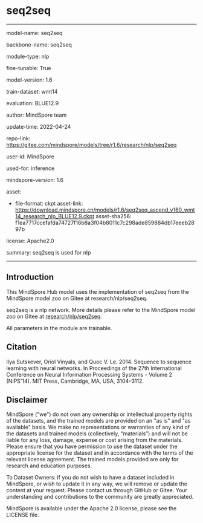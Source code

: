 # seq2seq

---

model-name: seq2seq

backbone-name: seq2seq

module-type: nlp

fine-tunable: True

model-version: 1.6

train-dataset: wmt14

evaluation: BLUE12.9

author: MindSpore team

update-time: 2022-04-24

repo-link: <https://gitee.com/mindspore/models/tree/r1.6/research/nlp/seq2seq>

user-id: MindSpore

used-for: inference

mindspore-version: 1.6

asset:

-
    file-format: ckpt
    asset-link: <https://download.mindspore.cn/models/r1.6/seq2seq_ascend_v160_wmt14_research_nlp_BLUE12.9.ckpt>
    asset-sha256: f1ea7717ccefafda74727f16b8a3f04b8011c7c298ade859884db17eeeb2897b

license: Apache2.0

summary: seq2seq is used for nlp

---

## Introduction

This MindSpore Hub model uses the implementation of seq2seq from the MindSpore model zoo on Gitee at research/nlp/seq2seq.

seq2seq is a nlp network. More details please refer to the MindSpore model zoo on Gitee at [research/nlp/seq2seq](https://gitee.com/mindspore/models/blob/r1.6/research/nlp/seq2seq/README_CN.md).

All parameters in the module are trainable.

## Citation

Ilya Sutskever, Oriol Vinyals, and Quoc V. Le. 2014. Sequence to sequence learning with neural networks. In Proceedings of the 27th International Conference on Neural Information Processing Systems - Volume 2 (NIPS'14). MIT Press, Cambridge, MA, USA, 3104–3112.

## Disclaimer

MindSpore ("we") do not own any ownership or intellectual property rights of the datasets, and the trained models are provided on an "as is" and "as available" basis. We make no representations or warranties of any kind of the datasets and trained models (collectively, “materials”) and will not be liable for any loss, damage, expense or cost arising from the materials. Please ensure that you have permission to use the dataset under the appropriate license for the dataset and in accordance with the terms of the relevant license agreement. The trained models provided are only for research and education purposes.

To Dataset Owners: If you do not wish to have a dataset included in MindSpore, or wish to update it in any way, we will remove or update the content at your request. Please contact us through GitHub or Gitee. Your understanding and contributions to the community are greatly appreciated.

MindSpore is available under the Apache 2.0 license, please see the LICENSE file.
